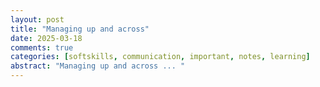 ```yaml
---
layout: post
title: "Managing up and across"
date: 2025-03-18
comments: true
categories: [softskills, communication, important, notes, learning]
abstract: "Managing up and across ... "
---
```


